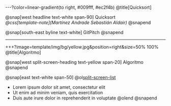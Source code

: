 ---?color=linear-gradient(to right, #009fff, #ec2f4b)
@title[Quicksort]

@snap[west headline text-white span-90]
Quicksort<br>*@css[template-note](Martínez Andrade Sebastián Aldair)*
@snapend

@snap[south-east byline  text-white]
GitPitch
@snapend

---

+++?image=template/img/bg/yellow.jpg&position=right&size=50% 100%
@title[Algoritmo]

@snap[west split-screen-heading text-yellow span-20]
Algoritmo
@snapend

@snap[east text-white span-50]
@ol[split-screen-list](true)
- Lorem ipsum dolor sit amet, consectetur elit
- Ut enim ad minim veniam, quis exercitation
- Duis aute irure dolor in reprehenderit in voluptate
@olend
@snapend
